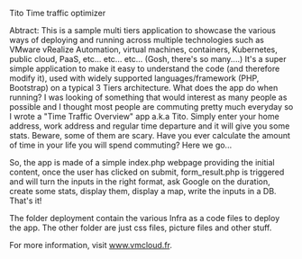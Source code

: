 Tito
Time traffic optimizer

Abtract:
This is  a sample multi tiers application to showcase the various ways of deploying and running across multiple technologies such as VMware vRealize Automation, virtual machines, containers, Kubernetes, public cloud, PaaS, etc... etc... etc...  (Gosh, there's so many....)
It's a super simple application to make it easy to understand the code (and therefore modify it), used with widely supported languages/framework (PHP, Bootstrap) on a typical 3 Tiers architecture.
What does the app do when running? I was looking of something that would interest as many people as possible and I thought most people are commuting pretty much everyday so I wrote a "Time Traffic Overview" app a.k.a Tito.
Simply enter your home address, work address and regular time departure and it will give you some stats. Beware, some of them are scary. Have you ever calculate the amount of time in your life you will spend commuting? Here we go...

So, the app is made of a simple index.php webpage providing the initial content, once the user has clicked on submit, form_result.php is triggered and will turn the inputs in the right format, ask Google on the duration, create some stats, display them, display a map, write the inputs in a DB. That's it!

The folder deployment contain the various Infra as a code files to deploy the app.
The other folder are just css files, picture files and other stuff.

For more information, visit www.vmcloud.fr.
